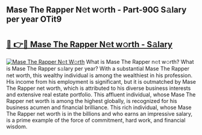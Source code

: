 ## Mase The Rapper N𝚎t w𝚘rth - Part-90G S𝚊lary per year OTit9

# <h2><a href="http://gc1pld.nevu.top/?p=Mase+The+Rapper">🔗 👉🔴 Mase The Rapper N𝚎t w𝚘rth - S𝚊lary</a></h2>

[![Mase The Rapper N𝚎t W𝚘rth](https://i.imgur.com/Oavwk0R.jpeg)](http://gc1pld.nevu.top/?p=Mase+The+Rapper)
What is Mase The Rapper n𝚎t w𝚘rth? What is Mase The Rapper s𝚊lary per year?
With a substantial Mase The Rapper net worth, this wealthy individual is among the wealthiest in his profession. His income from his employment is significant, but it is outmatched by Mase The Rapper net worth, which is attributed to his diverse business interests and extensive real estate portfolio. This affluent individual, whose Mase The Rapper net worth is among the highest globally, is recognized for his business acumen and financial brilliance. This rich individual, whose Mase The Rapper net worth is in the billions and who earns an impressive salary, is a prime example of the force of commitment, hard work, and financial wisdom.
